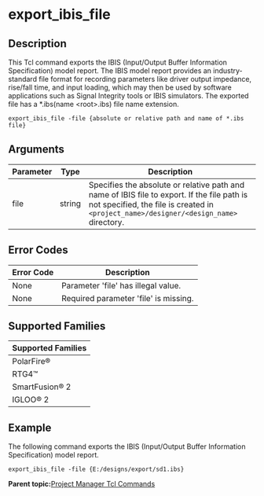 # export\_ibis\_file

## Description

This Tcl command exports the IBIS \(Input/Output Buffer Information Specification\) model report. The IBIS model report provides an industry-standard file format for recording parameters like driver output impedance, rise/fall time, and input loading, which may then be used by software applications such as Signal Integrity tools or IBIS simulators. The exported file has a \*.ibs\(name &lt;root&gt;.ibs\) file name extension.

```
export_ibis_file -file {absolute or relative path and name of *.ibs file}
```

## Arguments

|Parameter|Type|Description|
|---------|----|-----------|
|file|string|Specifies the absolute or relative path and name of IBIS file to export. If the file path is not specified, the file is created in `<project_name>/designer/<design_name>` directory.|

## Error Codes

|Error Code|Description|
|----------|-----------|
|None|Parameter 'file' has illegal value.|
|None|Required parameter 'file' is missing.|

## Supported Families

|Supported Families|
|------------------|
|PolarFire®|
|RTG4™|
|SmartFusion® 2|
|IGLOO® 2|

## Example

The following command exports the IBIS \(Input/Output Buffer Information Specification\) model report.

```
export_ibis_file -file {E:/designs/export/sd1.ibs}
```

**Parent topic:**[Project Manager Tcl Commands](GUID-CE445F8D-419D-434B-9288-A0005F280E89.md)

